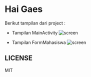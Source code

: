# Hai Gaes

Berikut tampilan dari project :

- Tampilan MainActivity
![screen](https://raw.githubusercontent.com/ajisubarkah/introducing-frame-java/master/assets/MainActivity.PNG)

- Tampilan FormMahasiswa
![screen](https://raw.githubusercontent.com/ajisubarkah/introducing-frame-java/master/assets/FormMahasiswa.PNG)


## LICENSE

MIT